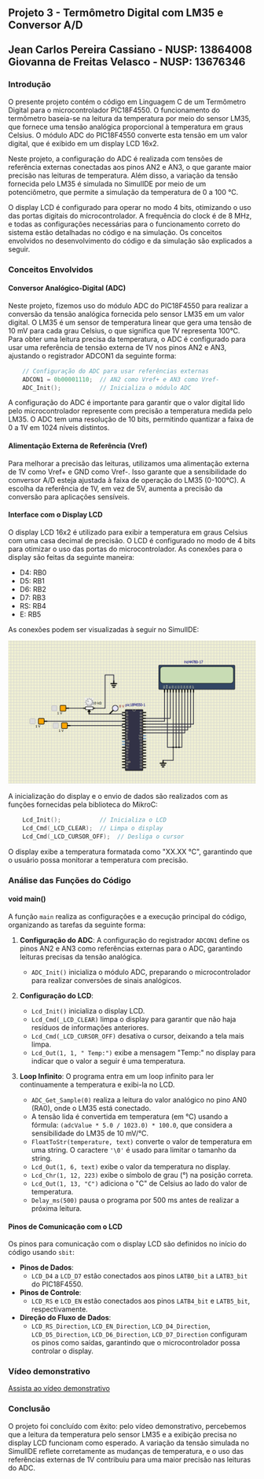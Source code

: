 ## Projeto 3 - Termômetro Digital com LM35 e Conversor A/D <br> <br> Jean Carlos Pereira Cassiano - NUSP: 13864008 <br> Giovanna de Freitas Velasco - NUSP: 13676346

### Introdução

O presente projeto contém o código em Linguagem C de um Termômetro Digital para o microcontrolador PIC18F4550. O funcionamento do termômetro baseia-se na leitura da temperatura por meio do sensor LM35, que fornece uma tensão analógica proporcional à temperatura em graus Celsius. O módulo ADC do PIC18F4550 converte esta tensão em um valor digital, que é exibido em um display LCD 16x2.

Neste projeto, a configuração do ADC é realizada com tensões de referência externas conectadas aos pinos AN2 e AN3, o que garante maior precisão nas leituras de temperatura. Além disso, a variação da tensão fornecida pelo LM35 é simulada no SimulIDE por meio de um potenciômetro, que permite a simulação da temperatura de 0 a 100 °C.

O display LCD é configurado para operar no modo 4 bits, otimizando o uso das portas digitais do microcontrolador. A frequência do clock é de 8 MHz, e todas as configurações necessárias para o funcionamento correto do sistema estão detalhadas no código e na simulação. Os conceitos envolvidos no desenvolvimento do código e da simulação são explicados a seguir.

### Conceitos Envolvidos

#### Conversor Analógico-Digital (ADC)

Neste projeto, fizemos uso do módulo ADC do PIC18F4550 para realizar a conversão da tensão analógica fornecida pelo sensor LM35 em um valor digital. O LM35 é um sensor de temperatura linear que gera uma tensão de 10 mV para cada grau Celsius, o que significa que 1V representa 100°C. Para obter uma leitura precisa da temperatura, o ADC é configurado para usar uma referência de tensão externa de 1V nos pinos AN2 e AN3, ajustando o registrador ADCON1 da seguinte forma:

``` C
    // Configuração do ADC para usar referências externas
    ADCON1 = 0b00001110;  // AN2 como Vref+ e AN3 como Vref-
    ADC_Init();           // Inicializa o módulo ADC
```

A configuração do ADC é importante para garantir que o valor digital lido pelo microcontrolador represente com precisão a temperatura medida pelo LM35. O ADC tem uma resolução de 10 bits, permitindo quantizar a faixa de 0 a 1V em 1024 níveis distintos.

#### Alimentação Externa de Referência (Vref)

Para melhorar a precisão das leituras, utilizamos uma alimentação externa de 1V como Vref+ e GND como Vref-. Isso garante que a sensibilidade do conversor A/D esteja ajustada à faixa de operação do LM35 (0-100°C). A escolha da referência de 1V, em vez de 5V, aumenta a precisão da conversão para aplicações sensíveis.

#### Interface com o Display LCD

O display LCD 16x2 é utilizado para exibir a temperatura em graus Celsius com uma casa decimal de precisão. O LCD é configurado no modo de 4 bits para otimizar o uso das portas do microcontrolador. As conexões para o display são feitas da seguinte maneira:

* D4: RB0
* D5: RB1
* D6: RB2
* D7: RB3
* RS: RB4
* E: RB5

As conexões podem ser visualizadas à seguir no SimulIDE:

![alt text](diagrama.png)

A inicialização do display e o envio de dados são realizados com as funções fornecidas pela biblioteca do MikroC:

``` C
    Lcd_Init();           // Inicializa o LCD
    Lcd_Cmd(_LCD_CLEAR);  // Limpa o display
    Lcd_Cmd(_LCD_CURSOR_OFF);  // Desliga o cursor
``` 

O display exibe a temperatura formatada como "XX.XX °C", garantindo que o usuário possa monitorar a temperatura com precisão.

### Análise das Funções do Código

#### void main()
A função `main` realiza as configurações e a execução principal do código, organizando as tarefas da seguinte forma:

1. **Configuração do ADC**: A configuração do registrador `ADCON1` define os pinos AN2 e AN3 como referências externas para o ADC, garantindo leituras precisas da tensão analógica.
   - `ADC_Init()` inicializa o módulo ADC, preparando o microcontrolador para realizar conversões de sinais analógicos.

2. **Configuração do LCD**:
   - `Lcd_Init()` inicializa o display LCD.
   - `Lcd_Cmd(_LCD_CLEAR)` limpa o display para garantir que não haja resíduos de informações anteriores.
   - `Lcd_Cmd(_LCD_CURSOR_OFF)` desativa o cursor, deixando a tela mais limpa.
   - `Lcd_Out(1, 1, " Temp:")` exibe a mensagem "Temp:" no display para indicar que o valor a seguir é uma temperatura.

3. **Loop Infinito**: O programa entra em um loop infinito para ler continuamente a temperatura e exibi-la no LCD.
   - `ADC_Get_Sample(0)` realiza a leitura do valor analógico no pino AN0 (RA0), onde o LM35 está conectado.
   - A tensão lida é convertida em temperatura (em °C) usando a fórmula: `(adcValue * 5.0 / 1023.0) * 100.0`, que considera a sensibilidade do LM35 de 10 mV/°C.
   - `FloatToStr(temperature, text)` converte o valor de temperatura em uma string. O caractere `'\0'` é usado para limitar o tamanho da string.
   - `Lcd_Out(1, 6, text)` exibe o valor da temperatura no display.
   - `Lcd_Chr(1, 12, 223)` exibe o símbolo de grau (°) na posição correta.
   - `Lcd_Out(1, 13, "C")` adiciona o "C" de Celsius ao lado do valor de temperatura.
   - `Delay_ms(500)` pausa o programa por 500 ms antes de realizar a próxima leitura.

#### Pinos de Comunicação com o LCD
Os pinos para comunicação com o display LCD são definidos no início do código usando `sbit`:

- **Pinos de Dados**: 
  - `LCD_D4` a `LCD_D7` estão conectados aos pinos `LATB0_bit` a `LATB3_bit` do PIC18F4550.
- **Pinos de Controle**:
  - `LCD_RS` e `LCD_EN` estão conectados aos pinos `LATB4_bit` e `LATB5_bit`, respectivamente.
- **Direção do Fluxo de Dados**:
  - `LCD_RS_Direction`, `LCD_EN_Direction`, `LCD_D4_Direction`, `LCD_D5_Direction`, `LCD_D6_Direction`, `LCD_D7_Direction` configuram os pinos como saídas, garantindo que o microcontrolador possa controlar o display.


### Vídeo demonstrativo


[Assista ao vídeo demonstrativo](./Simulacao.mp4)


### Conclusão

O projeto foi concluído com êxito: pelo vídeo demonstrativo, percebemos que a leitura da temperatura pelo sensor LM35 e a exibição precisa no display LCD funcionam como esperado. A variação da tensão simulada no SimulIDE reflete corretamente as mudanças de temperatura, e o uso das referências externas de 1V contribuiu para uma maior precisão nas leituras do ADC.




